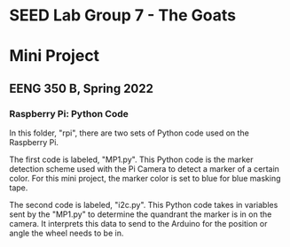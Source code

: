 # SEED Lab Group 7 - The Goats

# Mini Project

## EENG 350 B, Spring 2022

### Raspberry Pi: Python Code

In this folder, "rpi", there are two sets of Python code used on the Raspberry Pi.

The first code is labeled, "MP1.py". This Python code is the marker detection scheme used with the Pi Camera to detect a marker of a certain color.
For this mini project, the marker color is set to blue for blue masking tape.

The second code is labeled, "i2c.py". This Python code takes in variables sent by the "MP1.py" to determine the quandrant the marker is in on the camera.
It interprets this data to send to the Arduino for the position or angle the wheel needs to be in.
